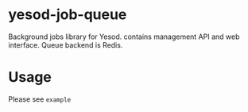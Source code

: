 # yesod-job-queue
Background jobs library for Yesod. contains management API and web interface. Queue backend is Redis. 



# Usage

Please see `example`
